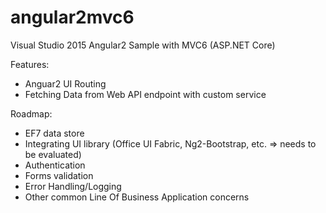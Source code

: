 # angular2mvc6
Visual Studio 2015 Angular2 Sample with MVC6 (ASP.NET Core)

Features:
* Anguar2 UI Routing
* Fetching Data from Web API endpoint with custom service


Roadmap:
* EF7 data store
* Integrating UI library (Office UI Fabric, Ng2-Bootstrap, etc. => needs to be evaluated)
* Authentication
* Forms validation
* Error Handling/Logging
* Other common Line Of Business Application concerns
